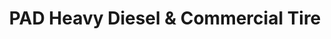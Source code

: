 ---
title: "PAD Heavy Diesel & Commercial Tire"
url: /scappoose/pad-heavy-diesel-und-commercial-tire/
shop: Autowerkstatt
---